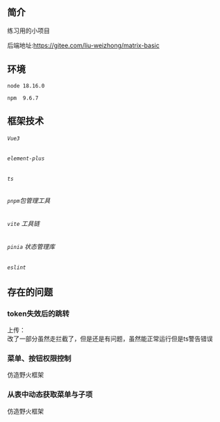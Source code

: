 ## 简介

练习用的小项目

后端地址:https://gitee.com/liu-weizhong/matrix-basic

## 环境

`node 18.16.0`

`npm  9.6.7`

## 框架技术

###### `Vue3`

###### `element-plus`

###### `ts`

###### `pnpm`包管理工具

###### `vite` 工具链

###### `pinia` 状态管理库

###### `eslint`

## 存在的问题

### token失效后的跳转

上传：<br>
改了一部分虽然走拦截了，但是还是有问题，虽然能正常运行但是ts警告错误<br>

### 菜单、按钮权限控制

仿造野火框架

### 从表中动态获取菜单与子项

仿造野火框架
